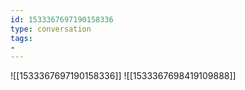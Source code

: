 ```yaml
---
id: 1533367697190158336
type: conversation
tags:
- 
---
```

![[1533367697190158336]]
![[1533367698419109888]]


